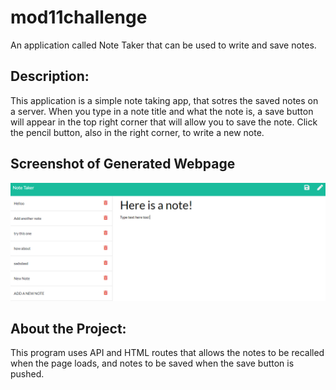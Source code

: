 # mod11challenge
An application called Note Taker that can be used to write and save notes.

## Description: 
This application is a simple note taking app, that sotres the saved notes on a server. When you type in a note title and what the note is, a save button will appear in the top right corner that will allow you to save the note. Click the pencil button, also in the right corner, to write a new note.

## Screenshot of Generated Webpage
![Sreenshot of Webpage](./assets/screenshot_of_page.png)

## About the Project:
This program uses API and HTML routes that allows the notes to be recalled when the page loads, and notes to be saved when the save button is pushed.
